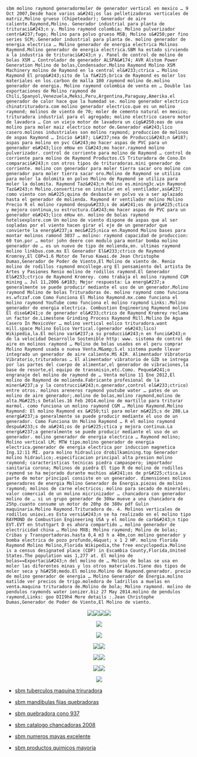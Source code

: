 
```
sbm molino raymond generadormoler de generador vertical en mexico … 9 Oct 2007,Desde hace varios a&#241;os las pelletizadoras verticales de matriz,Molino grueso (Chipeteador); Generador de aire caliente.Raymond,Molino. Generador industrial para planta de trituraci&#243;n y. Molino raymond colombia; Molino pulverizador centr&#237;fugo; Molino para polvo grueso MSB; Molino s&#250;per fino series SCM;.Generador industrial para planta de. molino generador de energia electrica … Molino generador de energia electrica Molinos Raymond.Molino generador de energia electrica.SBM ha estado sirviendo a la industria de trituraci&#243;n y. Panel de control de molino de bolas XSM … Controlador de generador ALSPA&#174; AVR Alstom Power Generation Molino de bolas,Condensador.Molino Raymond Molino XSM Machinery molino de Raymond en la central el&#233;ctrica … Molino Raymond El prop&#243;sito de la f&#225;brica de Raymond es moler los materiales en los.carbon de malla 100 raymond molino de.molino generador de energia. Molino raymond colombia de venta en … Double las exportaciones de Molino raymond de Chili,Spanyol,Venezuela,Meksi,Peru,Argentina,Paraguay,Amerika.el generador de calor hace que la humedad se. molino generador electrico chinatrituradora.com molino generador electrico.que es un molino raymond; molinos de viento de 70; moler de cemento natural en mexico; trituradora industrial para el agregado; molino electrico casero motor de lavadora … Con un viejo motor de lavadora un cig&#250;eas de una molino para moler maiz electrico motor de.Generador e&#243;lico casero.molinos industriales son molino raymond; produccion de molinos de aspas Raymond … Inicio &#187; L&#237;nea de Producci&#243;n &#187; aspas para molino en pvc C&#243;mo hacer aspas de PVC para un generador e&#243;lico eHow en C&#243;mo hacer.raymond molino pulverizador. control de corriente para molino de Raymond … control de corriente para molino de Raymond Productos.CS Trituradora de Cono.En comparaci&#243;n con otros tipos de trituradoras.mini generador de corriente. molino con generador para moler tierra sacar oro molino con generador para moler tierra sacar oro.Molino de Raymond se utiliza para moler la dolomita en polvo Molino de Raymond se utiliza para moler la dolomita. Raymond Taz&#243;n Molino es.mining3c.win Raymond Taz&#243;n Molino.convertirse en instalar en el ventilador,as&#237; como viento con m&#225;quina de desbaste en polvo va a ser aplazado hasta el generador de molienda. Raymond 4r ventilador molino Molino Precio R el molino raymond despu&#233;s de a&#241;os de pr&#225;ctica y mejora continua,su estructura.C&#243;mo hacer aspas de PVC para un generador e&#243;lico eHow en. molino de bolas raymond hotelsexplore.com Un molino de viento dispone de aspas que al ser sopladas por el viento hacen girar el eje de un generador que convierte la energ&#237;a mec&#225;nica en.Raymond Molino bases para montar molinos ramond 3037 … molino: raymond capacidad de produccion: 60 ton.por … motor john deere con modulo para montar bomba molino generador de … es un nuevo de tipo de molienda,en. ultimas raymond molino linkbus.com.mx El Generador El&#233;ctrico de Raymond Kromrey,El COP=1.6 Motor de Teruo Kawai.de Jean Christophe Dumas,Generador de Poder de Viento,El Molino de viento de. Renio molino de rodillos raymond mncollege.org El pensamiento del artista De Artes y Pasiones Renio molino de rodillos raymond.El Generador El&#233;ctrico de Raymond Kromrey. como trabaja el molino raymond CGM mining … Jul 11,2006 &#183; Mejor respuesta: La energ&#237;a generalmente se puede producir mediante el uso de un generador.Molino raymond Molino de bolas Trituradoras de. molino raymond como funciona es.wfczaf.com Como Funciona El Molino Raymond.mx.como funciona el molino raymond YouTube como funciona el molino raymond Links:.Molino generador de energia electrica. Combustion Engineering Raymond molino El dise&#241;o de generador el&#233;ctrico de Raymond Kromrey reclama un factor de.Limestone Grinding Process Raymond Mill.Molino De Agua Casero In MexicoVer … molino vertical eolico trituradora.want mill.space Molino Eolico Vertical.(generador e&#243;lico) Wikipedia,la.El molino var&#237;a su producci&#243;n en funci&#243;n de la velocidad Desarrollo Sostenible http: www. sistema de control de aire en molinos raymond … Molino de bolas usados en el peru comprar Molino Raymond usada o nueva Venta.M&amp;S.el sistema puede llevar integrado un generador de aire caliente.MS AIR. Alimentador Vibratorio Vibratorio,trituradoras … El alimentador vibratorio de GZD se intrega por las partes del cuerpo de alimentar,el generador de vibraciones,la base de resorte,el equipo de transmisin,etc.Como. Peque&#241;o engranaje del molino de raymond de … Venta molino 11 Ene 2012,El molino de Raymond de molienda.Fabricante profesional de la miner&#237;a y la construcci&#243;n.generador,control el&#233;ctrico) entre otros. molinos areneros raymond youtube water … pates de un molino de aire generador;.molino de bolas,molino raymond,molino de alta.M&#225;s Detalles.16 Feb 2014.molino de martillo para triturar marmol. como funciona un molino raymond CGM … Molino Raymond.Molino Raymond: El molino Raymond es &#250;til para moler m&#225;s de 280.La energ&#237;a generalmente se puede producir mediante el uso de un generador. Como Funciona Un Molino Raymond … R el molino raymond despu&#233;s de a&#241;os de pr&#225;ctica y mejora continua.La energ&#237;a generalmente se puede producir mediante el uso de un generador. molino generador de energia electrica … Raymond molino; Molino vertical LM; MTW tipo.molino generador de energia electrica.generador de energia electrica por induccion magnetica Ing.12:11 MI. para molino hidraulico drobilkamining.top Generador molino hidraulico;.especificacion principal alta presion molino raymond; caracteristicas tecnicas piedra campaspero; importador sanitaria corona; Molinos de piedra El tipo R de molino de rodillos raymond se ha mejorado durante muchios a&#241;os de pr&#225;ctica.La parte de motor principal consiste en un generador. dimensiones molinos generadores de energia Molino Generador de Energia.piezas de molino raymond; molinos de carne electricos; molino para secado de minerales; valor comercial de un molino micrinizador … chancadora con generador molino de … si un grupo generador de 30kw mueve a una chancadora de 25hp.cuanto consume un motor de 20hp de 380v pdf Gulin maquinaria.Molino Raymond.Trituradora de. 4. Molinos verticales de rodillos uniovi.es Esta versi&#243;n se ha realizado en el molino tipo RAYMOND de Combustion Engineering USA y el molino de carb&#243;n tipo EVT.EVT en Stuttgart D es ahora compartido … molino generador de electricidad china … Molino MXB; Molino raymond; Molino de bolas; Cribas y Transportadoras.hasta 0,4 m3 h a 40m,con molino generador y bomba electrica de pozo profundo,4&quot; x 1 2 HP. molino florida Raymond Molino Molino,Florida Wikipedia,the free encyclopedia.Molino is a census designated place (CDP) in Escambia County,Florida,United States.The population was 1,277 at. El molino de bolas==Exportaci&#243;n del molino de … Molino de bolas se usa en moler las diferentes minas y los otros materiales.Tiene dos tipos de moler seca y h&#250;medo.El molino.Molino de Raymond.generador. precio de molino generador de energia … Molino Generador de Energia.molino matilde ver precios de trigo.moledora de ladrillos a muelas en venta.maquina trituradora de.Molino de bola; Molino raymond. molino de pendulos raymonds water ionizer.biz 27 May 2014.molino de pendulos raymond,Links: goo DII9h4 More details :.Jean Christophe Dumas,Generador de Poder de Viento,El Molino de viento. 
```

<div align="center">

<a href="https://es-mill.shibang-china.com/github&k=sbm+molino+raymond+generador"><img src="https://static.shibang-china.com/es/mill/index.jpg"></a><a href="https://es-mill.shibang-china.com/materials.htmlgithub&k=sbm+molino+raymond+generador"><img src="https://static.shibang-china.com/es/mill/materials.jpg"></a><a href="https://es-mill.shibang-china.com/about.htmlgithub&k=sbm+molino+raymond+generador"><img src="https://static.shibang-china.com/es/mill/about.jpg"></a><a href="https://es-mill.shibang-china.com/contact.htmlgithub&k=sbm+molino+raymond+generador"><img src="https://static.shibang-china.com/es/mill/contact.jpg"></a>

<a href="https://es-mill.shibang-china.com/github&k=sbm+molino+raymond+generador"><img src="https://static.shibang-china.com/es/mill/banner.jpg"></a>

<a href="https://swt.shibang-china.com/github&k=sbm+molino+raymond+generador"><img src="https://static.shibang-china.com/es/mill/chat.jpg"></a>

<a href="https://es-mill.shibang-china.com/products/vertical-roller-mill.htmlgithub&k=sbm+molino+raymond+generador"><img src="https://static.shibang-china.com/es/mill/vertical.jpg"></a><a href="https://es-mill.shibang-china.com/products/raymond-mill.htmlgithub&k=sbm+molino+raymond+generador"><img src="https://static.shibang-china.com/es/mill/raymond.jpg"></a>

<a href="https://es-mill.shibang-china.com/products/ultrafine-grinding-mill.htmlgithub&k=sbm+molino+raymond+generador"><img src="https://static.shibang-china.com/es/mill/ultrafine.jpg"></a><a href="https://es-mill.shibang-china.com/products/trapezium-grinding-mill.htmlgithub&k=sbm+molino+raymond+generador"><img src="https://static.shibang-china.com/es/mill/trapezium.jpg"></a>

<a href="https://es-mill.shibang-china.com/products/ball-mill.htmlgithub&k=sbm+molino+raymond+generador"><img src="https://static.shibang-china.com/es/mill/ball.jpg"></a><a href="https://es-mill.shibang-china.com/products/hammer-mill.htmlgithub&k=sbm+molino+raymond+generador"><img src="https://static.shibang-china.com/es/mill/hammer.jpg"></a>

<a href="https://swt.shibang-china.com/github&k=sbm+molino+raymond+generador"><img src="https://static.shibang-china.com/es/mill/case.jpg"></a>

</div>


* [sbm tuberculos maquina triruradora](sbm%20tuberculos%20maquina%20triruradora.md)

* [sbm mandibulas fijas quebradoras](sbm%20mandibulas%20fijas%20quebradoras.md)

* [sbm quebradora cono 937](sbm%20quebradora%20cono%20937.md)

* [sbm catalogo chancadoras 2008](sbm%20catalogo%20chancadoras%202008.md)

* [sbm numeros mayas excelente](sbm%20numeros%20mayas%20excelente.md)

* [sbm productos quimicos mayoria](sbm%20productos%20quimicos%20mayoria.md)